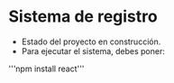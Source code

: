<h1>Sistema de registro</h1>

- Estado del proyecto en construcción.
- Para ejecutar el sistema, debes poner:

'''npm install react'''
